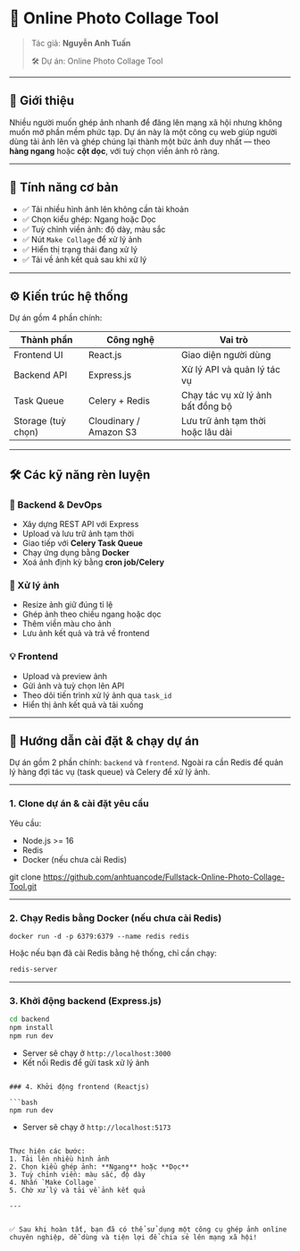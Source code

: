 # 📸 Online Photo Collage Tool

> Tác giả: **Nguyễn Anh Tuấn**
> 
> 🛠️ Dự án: Online Photo Collage Tool

---

## 🚀 Giới thiệu

Nhiều người muốn ghép ảnh nhanh để đăng lên mạng xã hội nhưng không muốn mở phần mềm phức tạp. Dự án này là một công cụ web giúp người dùng tải ảnh lên và ghép chúng lại thành một bức ảnh duy nhất — theo **hàng ngang** hoặc **cột dọc**, với tuỳ chọn viền ảnh rõ ràng.

---

## 🧩 Tính năng cơ bản

- ✅ Tải nhiều hình ảnh lên không cần tài khoản
- ✅ Chọn kiểu ghép: Ngang hoặc Dọc
- ✅ Tuỳ chỉnh viền ảnh: độ dày, màu sắc
- ✅ Nút `Make Collage` để xử lý ảnh
- ✅ Hiển thị trạng thái đang xử lý
- ✅ Tải về ảnh kết quả sau khi xử lý

---

## ⚙️ Kiến trúc hệ thống

Dự án gồm 4 phần chính:

| Thành phần             | Công nghệ                | Vai trò                                  |
|------------------------|--------------------------|-------------------------------------------|
| Frontend UI            | React.js                 | Giao diện người dùng                      |
| Backend API            | Express.js               | Xử lý API và quản lý tác vụ               |
| Task Queue             | Celery + Redis           | Chạy tác vụ xử lý ảnh bất đồng bộ         |
| Storage (tuỳ chọn)     | Cloudinary / Amazon S3   | Lưu trữ ảnh tạm thời hoặc lâu dài         |

---

## 🛠️ Các kỹ năng rèn luyện

### 📌 Backend & DevOps
- Xây dựng REST API với Express
- Upload và lưu trữ ảnh tạm thời
- Giao tiếp với **Celery Task Queue**
- Chạy ứng dụng bằng **Docker**
- Xoá ảnh định kỳ bằng **cron job/Celery**

### 🧮 Xử lý ảnh
- Resize ảnh giữ đúng tỉ lệ
- Ghép ảnh theo chiều ngang hoặc dọc
- Thêm viền màu cho ảnh
- Lưu ảnh kết quả và trả về frontend

### 💡 Frontend
- Upload và preview ảnh
- Gửi ảnh và tuỳ chọn lên API
- Theo dõi tiến trình xử lý ảnh qua `task_id`
- Hiển thị ảnh kết quả và tải xuống

---

## 🧪 Hướng dẫn cài đặt & chạy dự án

Dự án gồm 2 phần chính: `backend` và `frontend`. Ngoài ra cần Redis để quản lý hàng đợi tác vụ (task queue) và Celery để xử lý ảnh.

---

### 1. Clone dự án & cài đặt yêu cầu

Yêu cầu:
- Node.js >= 16
- Redis
- Docker (nếu chưa cài Redis)

git clone https://github.com/anhtuancode/Fullstack-Online-Photo-Collage-Tool.git

---

### 2. Chạy Redis bằng Docker (nếu chưa cài Redis)

```
docker run -d -p 6379:6379 --name redis redis
```

Hoặc nếu bạn đã cài Redis bằng hệ thống, chỉ cần chạy:

```bash
redis-server
```

---

### 3. Khởi động backend (Express.js)

```bash
cd backend
npm install
npm run dev
```

- Server sẽ chạy ở `http://localhost:3000`
- Kết nối Redis để gửi task xử lý ảnh

```

### 4. Khởi động frontend (Reactjs)

```bash
npm run dev
```

- Server sẽ chạy ở `http://localhost:5173`

```

Thực hiện các bước:
1. Tải lên nhiều hình ảnh
2. Chọn kiểu ghép ảnh: **Ngang** hoặc **Dọc**
3. Tuỳ chỉnh viền: màu sắc, độ dày
4. Nhấn `Make Collage`
5. Chờ xử lý và tải về ảnh kết quả

---


✅ Sau khi hoàn tất, bạn đã có thể sử dụng một công cụ ghép ảnh online chuyên nghiệp, dễ dùng và tiện lợi để chia sẻ lên mạng xã hội!

